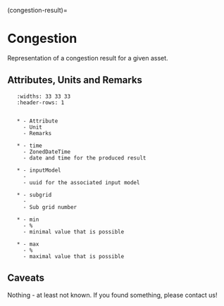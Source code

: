 (congestion-result)=

# Congestion

Representation of a congestion result for a given asset.

## Attributes, Units and Remarks

```{list-table}
   :widths: 33 33 33
   :header-rows: 1


   * - Attribute
     - Unit
     - Remarks

   * - time
     - ZonedDateTime
     - date and time for the produced result
     
   * - inputModel
     -
     - uuid for the associated input model
     
   * - subgrid
     -
     - Sub grid number

   * - min
     - %
     - minimal value that is possible

   * - max
     - %
     - maximal value that is possible
```

## Caveats

Nothing - at least not known.
If you found something, please contact us!
